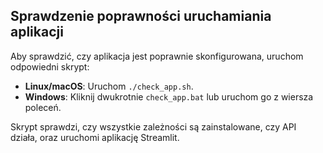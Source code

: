 ## Sprawdzenie poprawności uruchamiania aplikacji

Aby sprawdzić, czy aplikacja jest poprawnie skonfigurowana, uruchom odpowiedni skrypt:

- **Linux/macOS**: Uruchom `./check_app.sh`.
- **Windows**: Kliknij dwukrotnie `check_app.bat` lub uruchom go z wiersza poleceń.

Skrypt sprawdzi, czy wszystkie zależności są zainstalowane, czy API działa, oraz uruchomi aplikację Streamlit.
